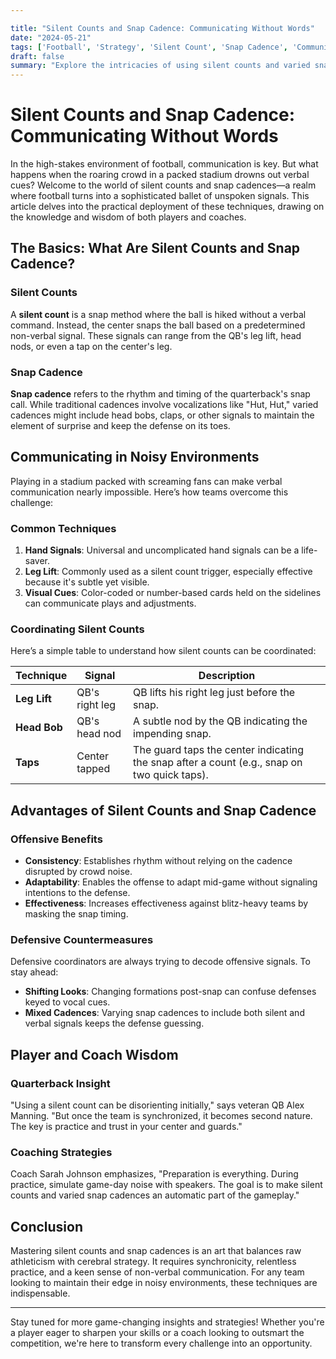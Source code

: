 ```yaml
---

title: "Silent Counts and Snap Cadence: Communicating Without Words"
date: "2024-05-21"
tags: ['Football', 'Strategy', 'Silent Count', 'Snap Cadence', 'Communication', 'Game Tips', 'Coaching', 'Player Knowledge', 'Gameplay']
draft: false
summary: "Explore the intricacies of using silent counts and varied snap cadences in football, focusing on strategies for maintaining communication and timing in noisy environments."
---
```


# Silent Counts and Snap Cadence: Communicating Without Words

In the high-stakes environment of football, communication is key. But what happens when the roaring crowd in a packed stadium drowns out verbal cues? Welcome to the world of silent counts and snap cadences—a realm where football turns into a sophisticated ballet of unspoken signals. This article delves into the practical deployment of these techniques, drawing on the knowledge and wisdom of both players and coaches.

## The Basics: What Are Silent Counts and Snap Cadence?

### Silent Counts

A **silent count** is a snap method where the ball is hiked without a verbal command. Instead, the center snaps the ball based on a predetermined non-verbal signal. These signals can range from the QB's leg lift, head nods, or even a tap on the center's leg.

### Snap Cadence

**Snap cadence** refers to the rhythm and timing of the quarterback's snap call. While traditional cadences involve vocalizations like "Hut, Hut," varied cadences might include head bobs, claps, or other signals to maintain the element of surprise and keep the defense on its toes.

## Communicating in Noisy Environments

Playing in a stadium packed with screaming fans can make verbal communication nearly impossible. Here’s how teams overcome this challenge:

### Common Techniques

1. **Hand Signals**: Universal and uncomplicated hand signals can be a life-saver.
2. **Leg Lift**: Commonly used as a silent count trigger, especially effective because it's subtle yet visible.
3. **Visual Cues**: Color-coded or number-based cards held on the sidelines can communicate plays and adjustments.

### Coordinating Silent Counts

Here’s a simple table to understand how silent counts can be coordinated:

| Technique       | Signal        | Description                                                                                      |
|-----------------|---------------|--------------------------------------------------------------------------------------------------|
| **Leg Lift**    | QB's right leg | QB lifts his right leg just before the snap.                                                     |
| **Head Bob**    | QB's head nod | A subtle nod by the QB indicating the impending snap.                                            |
| **Taps**        | Center tapped | The guard taps the center indicating the snap after a count (e.g., snap on two quick taps).      |

## Advantages of Silent Counts and Snap Cadence

### Offensive Benefits

- **Consistency**: Establishes rhythm without relying on the cadence disrupted by crowd noise.
- **Adaptability**: Enables the offense to adapt mid-game without signaling intentions to the defense.
- **Effectiveness**: Increases effectiveness against blitz-heavy teams by masking the snap timing.

### Defensive Countermeasures

Defensive coordinators are always trying to decode offensive signals. To stay ahead:

- **Shifting Looks**: Changing formations post-snap can confuse defenses keyed to vocal cues.
- **Mixed Cadences**: Varying snap cadences to include both silent and verbal signals keeps the defense guessing.

## Player and Coach Wisdom

### Quarterback Insight

"Using a silent count can be disorienting initially," says veteran QB Alex Manning. "But once the team is synchronized, it becomes second nature. The key is practice and trust in your center and guards."

### Coaching Strategies

Coach Sarah Johnson emphasizes, "Preparation is everything. During practice, simulate game-day noise with speakers. The goal is to make silent counts and varied snap cadences an automatic part of the gameplay."

## Conclusion

Mastering silent counts and snap cadences is an art that balances raw athleticism with cerebral strategy. It requires synchronicity, relentless practice, and a keen sense of non-verbal communication. For any team looking to maintain their edge in noisy environments, these techniques are indispensable.

--- 
Stay tuned for more game-changing insights and strategies! Whether you're a player eager to sharpen your skills or a coach looking to outsmart the competition, we're here to transform every challenge into an opportunity. 
```